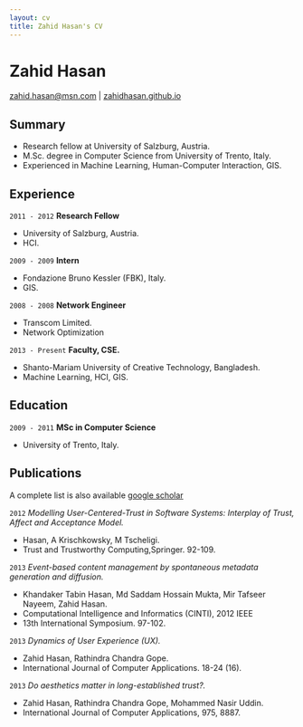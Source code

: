 ```yaml
---
layout: cv
title: Zahid Hasan's CV
---
```

# Zahid Hasan

<div id="webaddress">
<a href="zahidhasan.github.io">zahid.hasan@msn.com</a>
| <a href="">zahidhasan.github.io</a>
</div>


## Summary
- Research fellow at University of Salzburg, Austria.
- M.Sc. degree in Computer Science from University of Trento, Italy.
- Experienced in Machine Learning, Human-Computer Interaction, GIS.

<!--
### Specialized in

GIS, HCI, Machine Learning.
-->

## Experience

`2011 - 2012`
__Research Fellow__
- University of Salzburg, Austria.
- HCI.

`2009 - 2009`
__Intern__
- Fondazione Bruno Kessler (FBK), Italy.
- GIS.

`2008 - 2008`
__Network Engineer__
- Transcom Limited.
- Network Optimization

`2013 - Present`
__Faculty, CSE.__
- Shanto-Mariam University of Creative Technology, Bangladesh.
- Machine Learning, HCI, GIS.



## Education

`2009 - 2011`
__MSc in Computer Science__
- University of Trento, Italy.

<!--
`2003 - 2007`
__BSc in Computer Science and Engineering__
- Stamford University, Bangladesh.
- CGPA: 3.89 (out of 4).

`1998 - 2000`
__Higher Secondary Certificate (HSC)__
- BAF Shaheen College Dhaka, Bangladesh.
- First Division star marks.

`1998 - 2000`
__Secondary School Certificate (SSC)__
- Pabna Zilla School, Pabna, Bangladesh.
- First Division star marks.


-->





## Publications

A complete list is also available [google scholar](https://scholar.google.com/citations?user=BRDOsusAAAAJ&hl=en&oi=ao)

`2012`
_Modelling User-Centered-Trust in Software Systems: Interplay of Trust, Affect and Acceptance Model._ 
- Hasan, A Krischkowsky, M Tscheligi. 
- Trust and Trustworthy Computing,Springer. 92-109.

`2013`
_Event-based content management by spontaneous metadata generation and diffusion._ 
- Khandaker Tabin Hasan, Md Saddam Hossain Mukta, Mir Tafseer Nayeem, Zahid Hasan. 
- Computational Intelligence and Informatics (CINTI), 2012 IEEE 
- 13th International Symposium. 97-102.

`2013`
_Dynamics of User Experience (UX)._ 
- Zahid Hasan, Rathindra Chandra Gope. 
- International Journal of Computer Applications. 18-24 (16).

`2013`
_Do aesthetics matter in long-established trust?._ 
- Zahid Hasan, Rathindra Chandra Gope, Mohammed Nasir Uddin. 
- International Journal of Computer Applications, 975, 8887.


<!-- ### Footer

Last updated: May 2020 -->


